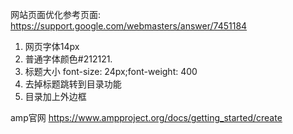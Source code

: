 网站页面优化参考页面:
https://support.google.com/webmasters/answer/7451184


1. 网页字体14px
2. 普通字体颜色#212121.
3. 标题大小    font-size: 24px;font-weight: 400
4. 去掉标题跳转到目录功能
5. 目录加上外边框

amp官网
https://www.ampproject.org/docs/getting_started/create